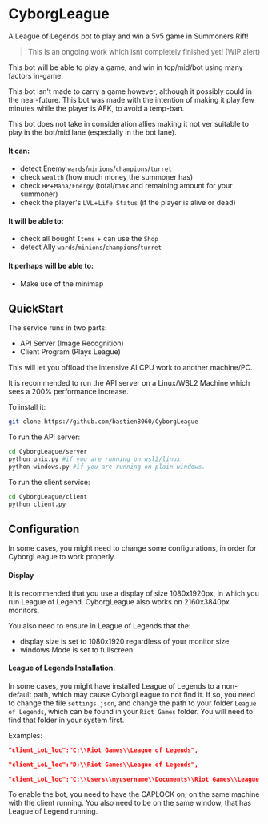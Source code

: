# CyborgLeague
A League of Legends bot to play and win a 5v5 game in Summoners Rift!

> This is an ongoing work which isnt completely finished yet! (WIP alert)

This bot will be able to play a game, and win in top/mid/bot using many factors in-game. 

This bot isn't made to carry a game however, although it possibly could in the near-future. This bot was made with the intention of making it play few minutes while the player is AFK, to avoid a temp-ban.

This bot does not take in consideration allies making it not ver suitable to play in the bot/mid lane (especially in the bot lane).

#### It can: 
- detect Enemy `wards`/`minions`/`champions`/`turret`
- check `wealth` (how much money the summoner has)
- check `HP`+`Mana/Energy` (total/max and remaining amount for your summoner)
- check the player's `LVL`+`Life Status` (if the player is alive or dead)

#### It will be able to:
- check all bought `Items` + can use the `Shop`
- detect Ally `wards`/`minions`/`champions`/`turret`

#### It perhaps will be able to:
- Make use of the minimap

## QuickStart

The service runs in two parts: 
- API Server (Image Recognition)
- Client Program (Plays League)

This will let you offload the intensive AI CPU work to another machine/PC.

It is recommended to run the API server on a Linux/WSL2 Machine which sees a 200% performance increase.

To install it:
```sh 
git clone https://github.com/bastien8060/CyborgLeague
```

To run the API server:
```sh
cd CyborgLeague/server
python unix.py #if you are running on wsl2/linux
python windows.py #if you are running on plain windows.
```

To run the client service:
```sh
cd CyborgLeague/client
python client.py
```

## Configuration

In some cases, you might need to change some configurations, in order for CyborgLeague to work properly.

#### Display
It is recommended that you use a display of size 1080x1920px, in which you run League of Legend. CyborgLeague also works on 2160x3840px monitors.

You also need to ensure in League of Legends that the:
- display size is set to 1080x1920 regardless of your monitor size.
- windows Mode is set to fullscreen.

#### League of Legends Installation.
In some cases, you might have installed League of Legends to a non-default path, which may cause CyborgLeague to not find it. 
If so, you need to change the file `settings.json`, and change the path to your folder `League of Legends`, which can be found in your `Riot Games` folder. 
You will need to find that folder in your system first.

Examples:
```json
"client_LoL_loc":"C:\\Riot Games\\League of Legends",
```
```json
"client_LoL_loc":"D:\\Riot Games\\League of Legends",
```
```json
"client_LoL_loc":"C:\\Users\\myusername\\Documents\\Riot Games\\League of Legends",
```
To enable the bot, you need to have the CAPLOCK on, on the same machine with the client running. You also need to be on the same window, that has League of Legend running.

